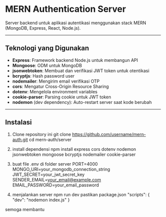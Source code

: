 # MERN Authentication Server

Server backend untuk aplikasi autentikasi menggunakan stack MERN (MongoDB, Express, React, Node.js).

---

## Teknologi yang Digunakan

- **Express**: Framework backend Node.js untuk membangun API
- **Mongoose**: ODM untuk MongoDB
- **jsonwebtoken**: Membuat dan verifikasi JWT token untuk otentikasi
- **bcryptjs**: Hash password user
- **nodemailer**: Mengirim email verifikasi OTP
- **cors**: Mengatur Cross-Origin Resource Sharing
- **dotenv**: Mengelola environment variables
- **cookie-parser**: Parsing cookie untuk JWT token
- **nodemon** (dev dependency): Auto-restart server saat kode berubah

---

## Instalasi

1. Clone repository ini
   git clone https://github.com/username/mern-auth.git
   cd mern-auth/server
   
3. install dependensi
npm install express cors dotenv nodemon jsonwebtoken mongoose bcryptjs nodemailer cookie-parser

4. buat file .env di folder server
PORT=4000
MONGO_URI=your_mongodb_connection_string
JWT_SECRET=your_jwt_secret_key
SENDER_EMAIL=your_email@example.com
EMAIL_PASSWORD=your_email_password

6. menjalankan server
npm run dev
pastikan package.json
"scripts": {
  "dev": "nodemon index.js"
}


semoga membantu
